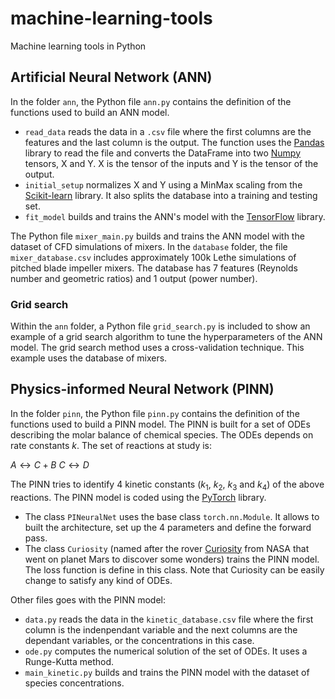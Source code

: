 # machine-learning-tools
Machine learning tools in Python

## Artificial Neural Network (ANN)

In the folder `ann`, the Python file `ann.py` contains the definition of the functions used to build an ANN model.

- `read_data` reads the data in a `.csv` file where the first columns are the features and the last column is the output. The function uses the [Pandas](https://pandas.pydata.org/) library to read the file and converts the DataFrame into two [Numpy](https://numpy.org/) tensors, X and Y. X is the tensor of the inputs and Y is the tensor of the output.
- `initial_setup` normalizes X and Y using a MinMax scaling from the [Scikit-learn](https://scikit-learn.org/stable/) library. It also splits the database into a training and testing set.
- `fit_model` builds and trains the ANN's model with the [TensorFlow](https://www.tensorflow.org/) library.

The Python file `mixer_main.py` builds and trains the ANN model with the dataset of CFD simulations of mixers. In the `database` folder, the file `mixer_database.csv` includes approximately 100k Lethe simulations of pitched blade impeller mixers. The database has 7 features (Reynolds number and geometric ratios) and 1 output (power number).

### Grid search

Within the `ann` folder, a Python file `grid_search.py` is included to show an example of a grid search algorithm to tune the hyperparameters of the ANN model. The grid search method uses a cross-validation technique. This example uses the database of mixers.

## Physics-informed Neural Network (PINN)

In the folder `pinn`, the Python file `pinn.py` contains the definition of the functions used to build a PINN model. The PINN is built for a set of ODEs describing the molar balance of chemical species. The ODEs depends on rate constants $k$. The set of reactions at study is:

$A \leftrightarrow C + B$
$C \leftrightarrow D$

The PINN tries to identify 4 kinetic constants ($k_1$, $k_2$, $k_3$ and $k_4$) of the above reactions. The PINN model is coded using the [PyTorch](https://pytorch.org/) library.

- The class `PINeuralNet` uses the base class `torch.nn.Module`. It allows to built the architecture, set up the 4 parameters and define the forward pass.
- The class `Curiosity` (named after the rover [Curiosity](https://mars.nasa.gov/msl/home/) from NASA that went on planet Mars to discover some wonders) trains the PINN model. The loss function is define in this class. Note that Curiosity can be easily change to satisfy any kind of ODEs.

Other files goes with the PINN model:
- `data.py` reads the data in the `kinetic_database.csv` file where the first column is the indenpendant variable and the next columns are the dependant variables, or the concentrations in this case.
- `ode.py` computes the numerical solution of the set of ODEs. It uses a Runge-Kutta method.
- `main_kinetic.py` builds and trains the PINN model with the dataset of species concentrations.